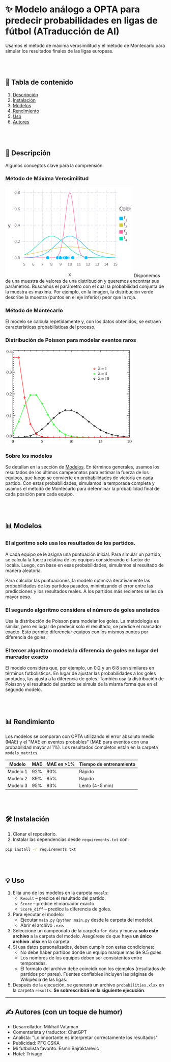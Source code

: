 # ✨ Modelo análogo a OPTA para predecir probabilidades en ligas de fútbol (ATraducción de AI)
Usamos el método de máxima verosimilitud y el método de Montecarlo para simular los resultados finales de las ligas europeas.

<br><br>

## 📌 Tabla de contenido
1. [Descripción](#descripcion)
2. [Instalación](#instalacion)
3. [Modelos](#modelos)
4. [Rendimiento](#rendimiento)
5. [Uso](#uso)
6. [Autores](#autores)

<br><br>
## <a name="descripcion">📖 Descripción
Algunos conceptos clave para la comprensión.

### Método de Máxima Verosimilitud
<img src="images/MMP_for_README.png" width="400" />
Disponemos de una muestra de valores de una distribución y queremos encontrar sus parámetros.
Buscamos el parámetro con el cual la probabilidad conjunta de la muestra es máxima.
Por ejemplo, en la imagen, la distribución verde describe la muestra (puntos en el eje inferior) peor que la roja.

### Método de Montecarlo
El modelo se calcula repetidamente y, con los datos obtenidos, se extraen características probabilísticas del proceso.

### Distribución de Poisson para modelar eventos raros
<img src="images/Poasson_dist.png" width="400" />

### Sobre los modelos
Se detallan en la sección de [Modelos](#modelos). En términos generales, usamos los resultados de los últimos campeonatos para estimar la fuerza de los equipos, que luego se convierte en probabilidades de victoria en cada partido. Con estas probabilidades, simulamos la temporada completa y usamos el método de Montecarlo para determinar la probabilidad final de cada posición para cada equipo.

<br><br>
## <a name="modelos">📊 Modelos
### El algoritmo solo usa los resultados de los partidos.
A cada equipo se le asigna una puntuación inicial. Para simular un partido, se calcula la fuerza relativa de los equipos considerando el factor de localía. Luego, con base en esas probabilidades, simulamos el resultado de manera aleatoria.

Para calcular las puntuaciones, la modelo optimiza iterativamente las probabilidades de los partidos pasados, minimizando el error entre las predicciones y los resultados reales. A los partidos más recientes se les da mayor peso.

### El segundo algoritmo considera el número de goles anotados
Usa la distribución de Poisson para modelar los goles. La metodología es similar, pero en lugar de predecir solo el resultado, se predice el marcador exacto. Esto permite diferenciar equipos con los mismos puntos por diferencia de goles.

### El tercer algoritmo modela la diferencia de goles en lugar del marcador exacto
El modelo considera que, por ejemplo, un 0:2 y un 6:8 son similares en términos futbolísticos. En lugar de ajustar las probabilidades a los goles anotados, las ajusta a la diferencia de goles. También usa la distribución de Poisson y el resultado del partido se simula de la misma forma que en el segundo modelo.

<br><br>
## <a name="rendimiento">📊 Rendimiento
Los modelos se comparan con OPTA utilizando el error absoluto medio (MAE) y el "MAE en eventos probables" (MAE para eventos con una probabilidad mayor al 1%). Los resultados completos están en la carpeta `models_metrics`.

| Modelo       | MAE     | MAE en >1%   | Tiempo de entrenamiento |
|--------------|---------|--------------|--------------------|
| Modelo 1     | 92%     | 90%          | Rápido             |
| Modelo 2     | 89%     | 85%          | Rápido             |
| Modelo 3     | 95%     | 93%          | Lento (4-5 min) |

<br><br>
## <a name="instalacion">🛠 Instalación
1. Clonar el repositorio.
2. Instalar las dependencias desde `requirements.txt` con:
```bash
pip install -r requirements.txt
```

<br><br>
## <a name="uso">💡 Uso
1. Elija uno de los modelos en la carpeta `models`:
   - `Result` – predice el resultado del partido.
   - `Score` – predice el marcador exacto.
   - `Score_diff` – predice la diferencia de goles.
2. Para ejecutar el modelo:
   - Ejecutar `main.py` (`python main.py` desde la carpeta del modelo).
   - Abrir el archivo `.exe`.
3. Seleccione un campeonato de la carpeta `for_data` y mueva **solo este archivo** a la carpeta del modelo.
   Asegúrese de que haya **un único archivo .xlsx** en la carpeta.
4. Si usa datos personalizados, deben cumplir con estas condiciones:
   - No debe haber partidos donde un equipo marque más de 9.5 goles.
   - Los nombres de los equipos deben ser consistentes entre temporadas.
   - El formato del archivo debe coincidir con los ejemplos (resultados de partidos por pares).
     Fuentes confiables incluyen las páginas de Wikipedia de las ligas.
5. Después de la ejecución, se generará un archivo `probabilities.xlsx` en la carpeta `results`.
   **Se sobrescribirá en la siguiente ejecución**.

---
## <a name="autores">✍️ Autores (con un toque de humor)
- Desarrollador: Mikhail Vataman
- Comentarista y traductor: ChatGPT
- Analista: "Lo importante es interpretar correctamente los resultados"
- Publicidad: PFC CSKA
- Mi futbolista favorito: Esmir Bajraktarevic
- Hotel: Trivago

